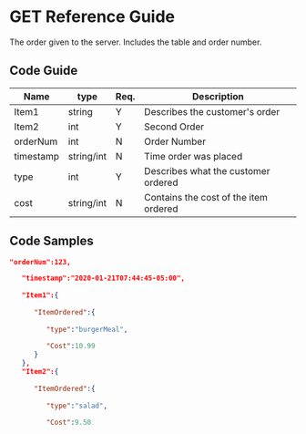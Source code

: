 # GET Reference Guide
The order given to the server. Includes the table and order number.  

## Code Guide

Name | type | Req. | Description
---- | ----- | ----- | --------------------
Item1 | string | Y |  Describes the customer's order
Item2 | int  | Y | Second Order 
orderNum | int  | N | Order Number 
timestamp | string/int  | N | Time order was placed 
type | int  | Y |  Describes what the customer ordered
cost | string/int  | N | Contains the cost of the item ordered 

## Code Samples
```JSON
"orderNum":123,

   "timestamp":"2020-01-21T07:44:45-05:00",
   
   "Item1":{
   
      "ItemOrdered":{
      
         "type":"burgerMeal",
         
         "Cost":10.99
      }
   },
   "Item2":{
   
      "ItemOrdered":{
      
         "type":"salad",
         
         "Cost":9.50



